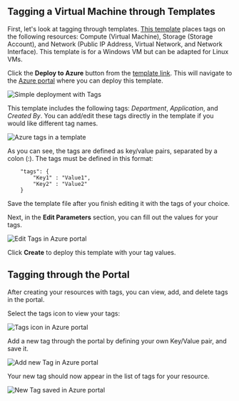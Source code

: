 


## Tagging a Virtual Machine through Templates
First, let's look at tagging through templates. [This template](https://github.com/Azure/azure-quickstart-templates/tree/master/101-vm-tags) places tags on the following resources: Compute (Virtual Machine), Storage (Storage Account), and Network (Public IP Address, Virtual Network, and Network Interface). This template is for a Windows VM but can be adapted for Linux VMs.

Click the **Deploy to Azure** button from the [template link](https://github.com/Azure/azure-quickstart-templates/tree/master/101-vm-tags). This will navigate to the [Azure portal](https://portal.azure.cn/) where you can deploy this template.

![Simple deployment with Tags](./media/virtual-machines-common-tag/deploy-to-azure-tags.png)

This template includes the following tags: *Department*, *Application*, and *Created By*. You can add/edit these tags directly in the template if you would like different tag names.

![Azure tags in a template](./media/virtual-machines-common-tag/azure-tags-in-a-template.png)

As you can see, the tags are defined as key/value pairs, separated by a colon (:). The tags must be defined in this format:

        "tags": {
            "Key1" : "Value1",
            "Key2" : "Value2"
        }

Save the template file after you finish editing it with the tags of your choice.

Next, in the **Edit Parameters** section, you can fill out the values for your tags.

![Edit Tags in Azure portal](./media/virtual-machines-common-tag/edit-tags-in-azure-portal.png)

Click **Create** to deploy this template with your tag values.

## Tagging through the Portal
After creating your resources with tags, you can view, add, and delete tags in the portal.

Select the tags icon to view your tags:

![Tags icon in Azure portal](./media/virtual-machines-common-tag/azure-portal-tags-icon.png)

Add a new tag through the portal by defining your own Key/Value pair, and save it.

![Add new Tag in Azure portal](./media/virtual-machines-common-tag/azure-portal-add-new-tag.png)

Your new tag should now appear in the list of tags for your resource.

![New Tag saved in Azure portal](./media/virtual-machines-common-tag/azure-portal-saved-new-tag.png)


